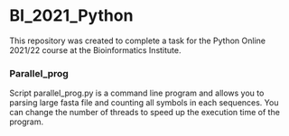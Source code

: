 # BI_2021_Python
This repository was created to complete a task for the Python Online 2021/22 course at the Bioinformatics Institute.

### Parallel_prog
Script parallel_prog.py is a command line program and allows you to parsing large fasta file and counting all symbols in each sequences. You can change the number of threads to speed up the execution time of the program. 
